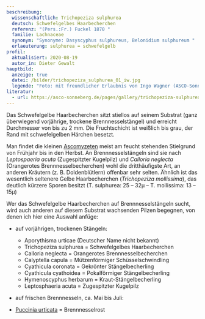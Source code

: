 ```yaml
---
beschreibung:
  wissenschaftlich: Trichopeziza sulphurea
  deutsch: Schwefelgelbes Haarbecherchen
  referenz: "(Pers.:Fr.) Fuckel 1870 "
  familie: Lachnaceae
  synonym: "Synonyme: Dasyscyphus sulphureus, Belonidium sulphureum "
  erlaeuterung: sulphurea = schwefelgelb
profil:
  aktualisiert: 2020-08-19
  autor_in: Dieter Gewalt
hauptbild:
  anzeige: true
  datei: /bilder/trichopeziza_sulphurea_01_iw.jpg
  legende: "Foto: mit freundlicher Erlaubnis von Ingo Wagner (ASCO-Sonneberg)"
literatur:
  - url: https://asco-sonneberg.de/pages/gallery/trichopeziza-sulphurea-110810-01xs21381.php
---
```

Das Schwefelgelbe Haarbecherchen sitzt stiellos auf seinem Substrat (ganz überwiegend vorjährige, trockene Brennnesselstängel) und erreicht Durchmesser von bis zu 2 mm. Die Fruchtschicht ist weißlich bis grau, der Rand mit schwefelgelben Härchen besetzt.

Man findet die kleinen [Ascomyzeten](Ascomyzeten "Glossar") meist am feucht stehenden Stielgrund von Frühjahr bis in den Herbst. An Brennnesselstängeln sind sie nach *Leptospaeria acuta* (Zugespitzter Kugelpilz) und *Calloria neglecta* (Orangerotes Brennnesselbecherchen) wohl die dritthäufigste Art, an anderen Kräutern (z. B. Doldenblütlern) offenbar sehr selten. Ähnlich ist das wesentlich seltenere Gelbe Haarbecherchen (*Trichopeziza mollissima*), das deutlich kürzere Sporen besitzt (T. sulphurea: 25 – 32µ – T. mollissima: 13 – 15µ)

Wer das Schwefelgelbe Haarbecherchen auf Brennnesselstängeln sucht, wird auch anderen auf diesem Substrat wachsenden Pilzen begegnen, von denen ich hier eine Auswahl anfüge:

* auf vorjährigen, trockenen Stängeln:

  * Aporythisma urticae (Deutscher Name nicht bekannt)
  * Trichopeziza sulphurea = Schwefelgelbes Haarbecherchen
  * Calloria neglecta = Orangerotes Brennnesselbecherchen
  * Calyptella capula = Mützenförmiger Schüsselschwindling
  * Cyathicula coronata = Gekrönter Stängelbecherling
  * Cyathicula cyathoidea = Pokalförmiger Stängelbecherling
  * Hymenoscyphus herbarum = Kraut-Stängelbecherling
  * Leptosphaeria acuta = Zugespitzter Kugelpilz
* auf frischen Brennnesseln, ca. Mai bis Juli:  
* [Puccinia urticata](/pilze/puccinia-urticata-brennnesselrost) = Brennnesselrost
